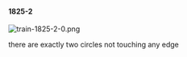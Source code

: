 #### 1825-2
![train-1825-2-0.png](https://github.com/lil-lab/nlvr/raw/master/nlvr/train/images/76/train-1825-2-0.png "train-1825-2-0.png")

there are exactly two circles not touching any edge